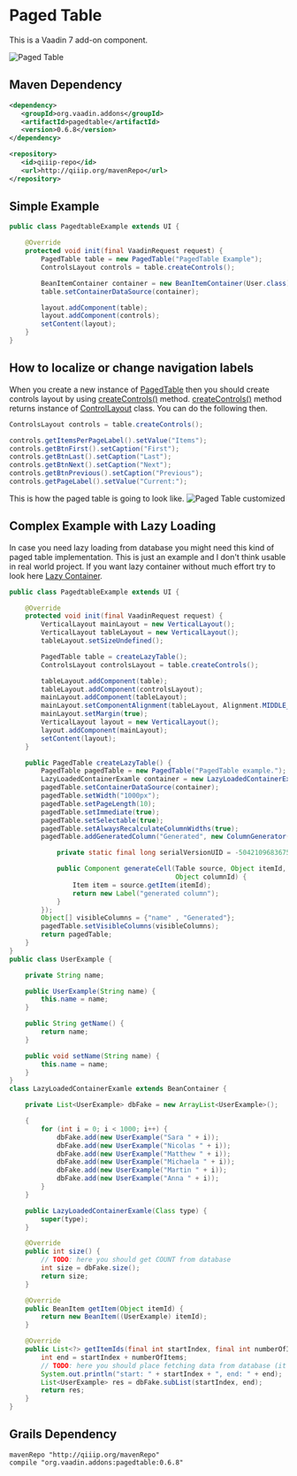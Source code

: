 # Paged Table

This is a Vaadin 7 add-on component.

![Paged Table](http://gerades.savana.cz/github/PagedTable/pagedtable-example.png)

## Maven Dependency

```xml
<dependency>
   <groupId>org.vaadin.addons</groupId>
   <artifactId>pagedtable</artifactId>
   <version>0.6.8</version>
</dependency>

<repository>
   <id>qiiip-repo</id>
   <url>http://qiiip.org/mavenRepo</url>
</repository>
```

## Simple Example

```java
public class PagedtableExample extends UI {

    @Override
    protected void init(final VaadinRequest request) {
        PagedTable table = new PagedTable("PagedTable Example");
        ControlsLayout controls = table.createControls();

        BeanItemContainer container = new BeanItemContainer(User.class);
        table.setContainerDataSource(container);

        layout.addComponent(table);
        layout.addComponent(controls);
        setContent(layout);
    }
}
```

## How to localize or change navigation labels

When you create a new instance of [PagedTable](https://github.com/ondrej-kvasnovsky/PagedTable/blob/master/src/main/java/com/jensjansson/pagedtable/PagedTable.java) then you should create controls layout by using [createControls()](https://github.com/ondrej-kvasnovsky/PagedTable/blob/master/src/main/java/com/jensjansson/pagedtable/PagedTable.java#L57) method. [createControls()](https://github.com/ondrej-kvasnovsky/PagedTable/blob/master/src/main/java/com/jensjansson/pagedtable/PagedTable.java#L57) method returns instance of [ControlLayout](https://github.com/ondrej-kvasnovsky/PagedTable/blob/master/src/main/java/com/jensjansson/pagedtable/ControlsLayout.java) class. You can do the following then.

```java
ControlsLayout controls = table.createControls();

controls.getItemsPerPageLabel().setValue("Items");
controls.getBtnFirst().setCaption("First");
controls.getBtnLast().setCaption("Last");
controls.getBtnNext().setCaption("Next");
controls.getBtnPrevious().setCaption("Previous");
controls.getPageLabel().setValue("Current:");
```

This is how the paged table is going to look like.
![Paged Table customized](http://qiiip.org/github/PagedTable/pagedtable-example-customized.png)

## Complex Example with Lazy Loading

In case you need lazy loading from database you might need this kind of paged table implementation. This is just an example and I don't think usable in real world project. If you want lazy container without much effort try to look here [Lazy Container](https://github.com/ondrej-kvasnovsky/lazy-container).

```java
public class PagedtableExample extends UI {

    @Override
    protected void init(final VaadinRequest request) {
        VerticalLayout mainLayout = new VerticalLayout();
        VerticalLayout tableLayout = new VerticalLayout();
        tableLayout.setSizeUndefined();

        PagedTable table = createLazyTable();
        ControlsLayout controlsLayout = table.createControls();

        tableLayout.addComponent(table);
        tableLayout.addComponent(controlsLayout);
        mainLayout.addComponent(tableLayout);
        mainLayout.setComponentAlignment(tableLayout, Alignment.MIDDLE_CENTER);
        mainLayout.setMargin(true);
        VerticalLayout layout = new VerticalLayout();
        layout.addComponent(mainLayout);
        setContent(layout);
    }

    public PagedTable createLazyTable() {
        PagedTable pagedTable = new PagedTable("PagedTable example.");
        LazyLoadedContainerExamle container = new LazyLoadedContainerExamle(UserExample.class);
        pagedTable.setContainerDataSource(container);
        pagedTable.setWidth("1000px");
        pagedTable.setPageLength(10);
        pagedTable.setImmediate(true);
        pagedTable.setSelectable(true);
        pagedTable.setAlwaysRecalculateColumnWidths(true);
        pagedTable.addGeneratedColumn("Generated", new ColumnGenerator() {

            private static final long serialVersionUID = -5042109683675242407L;

            public Component generateCell(Table source, Object itemId,
                                          Object columnId) {
                Item item = source.getItem(itemId);
                return new Label("generated column");
            }
        });
        Object[] visibleColumns = {"name" , "Generated"};
        pagedTable.setVisibleColumns(visibleColumns);
        return pagedTable;
    }
}
public class UserExample {

    private String name;

    public UserExample(String name) {
        this.name = name;
    }

    public String getName() {
        return name;
    }

    public void setName(String name) {
        this.name = name;
    }
}
class LazyLoadedContainerExamle extends BeanContainer {

    private List<UserExample> dbFake = new ArrayList<UserExample>();

    {
        for (int i = 0; i < 1000; i++) {
            dbFake.add(new UserExample("Sara " + i));
            dbFake.add(new UserExample("Nicolas " + i));
            dbFake.add(new UserExample("Matthew " + i));
            dbFake.add(new UserExample("Michaela " + i));
            dbFake.add(new UserExample("Martin " + i));
            dbFake.add(new UserExample("Anna " + i));
        }
    }

    public LazyLoadedContainerExamle(Class type) {
        super(type);
    }

    @Override
    public int size() {
        // TODO: here you should get COUNT from database
        int size = dbFake.size();
        return size;
    }

    @Override
    public BeanItem getItem(Object itemId) {
        return new BeanItem((UserExample) itemId);
    }

    @Override
    public List<?> getItemIds(final int startIndex, final int numberOfItems) {
        int end = startIndex + numberOfItems;
        // TODO: here you should place fetching data from database (it should be paged SQL of course)
        System.out.println("start: " + startIndex + ", end: " + end);
        List<UserExample> res = dbFake.subList(startIndex, end);
        return res;
    }
}
```

## Grails Dependency

```
mavenRepo "http://qiiip.org/mavenRepo"
compile "org.vaadin.addons:pagedtable:0.6.8"
```
